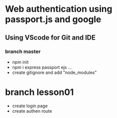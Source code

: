 # Web authentication using passport.js and google
## Using VScode for Git and IDE

### branch master
* npm init
* npm i express passport ejs ...
* create gitignore and add "node_modules"

# branch lesson01
* create login page
* create authen route